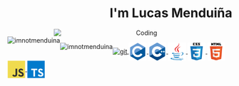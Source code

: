 <h1 align="right">I'm Lucas Menduiña</h1>

<div align="center">
  <img align="right" width="400px" alt="Coding" width="400" src="https://media2.giphy.com/media/l41JU9pUyosHzWyuQ/giphy.gif?cid=ecf05e470bjav7ro4n4hwjfotu0s81adhgxmshq5avzyb48f&ep=v1_gifs_search&rid=giphy.gif&ct=g">	

<p><img align="left" src="https://github-readme-streak-stats.herokuapp.com/?user=imnotmenduina&theme=highcontrast" alt="imnotmenduina" />
</p>
</br>
<p><img  align="left" src="https://github-readme-stats.vercel.app/api/top-langs?username=imnotmenduina&show_icons=true&theme=highcontrast&locale=en&layout=compact" alt="imnotmenduina" />
</p>

<div align="left">
<p>
<a href="https://git-scm.com/" target="_blank" rel="noreferrer"> <img align="center" src="https://www.vectorlogo.zone/logos/git-scm/git-scm-icon.svg" alt="git" width="40" height="40"/> </a> 
<a href="https://www.cprogramming.com/" target="_blank" rel="noreferrer"> <img align="center" src="https://raw.githubusercontent.com/devicons/devicon/master/icons/c/c-original.svg" alt="c" width="40" height="40"/> </a> 
<a href="https://www.w3schools.com/cpp/" target="_blank" rel="noreferrer"> <img align="center" src="https://raw.githubusercontent.com/devicons/devicon/master/icons/cplusplus/cplusplus-original.svg" alt="cplusplus" width="40" height="40"/> </a> 
  <a href="https://www.java.com" target="_blank" rel="noreferrer"> <img align="center"  src="https://raw.githubusercontent.com/devicons/devicon/master/icons/java/java-original.svg" alt="java" width="40" height="40"/> </a>
  <a href="https://www.w3schools.com/css/" target="_blank" rel="noreferrer"> <img align="center" 
 src="https://raw.githubusercontent.com/devicons/devicon/master/icons/css3/css3-original-wordmark.svg" alt="css3" width="40" height="40"/> </a> 
  <a href="https://www.w3.org/html/" target="_blank" rel="noreferrer"> <img align="center" src="https://raw.githubusercontent.com/devicons/devicon/master/icons/html5/html5-original-wordmark.svg" alt="html5" width="40" height="40"/> </a> 
  <a href="https://developer.mozilla.org/en-US/docs/Web/JavaScript" target="_blank" rel="noreferrer"> <img align="center" src="https://raw.githubusercontent.com/devicons/devicon/master/icons/javascript/javascript-original.svg" alt="javascript" width="40" height="40"/> </a>
  <a href="https://www.typescriptlang.org/" target="_blank" rel="noreferrer"> <img align="center" src="https://raw.githubusercontent.com/devicons/devicon/master/icons/typescript/typescript-original.svg" alt="typescript" width="40" height="40"/> </a>   
  </p>
</div>

</div>
